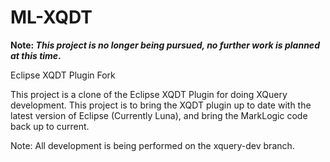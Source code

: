 ML-XQDT
====

**Note: *This project is no longer being pursued, no further work is planned at this time*.**

Eclipse XQDT Plugin Fork

This project is a clone of the Eclipse XQDT Plugin for doing XQuery development.  This project is to bring the XQDT plugin up to date with the latest version of Eclipse (Currently Luna), and bring the MarkLogic code back up to current.

Note:  All development is being performed on the xquery-dev branch.
